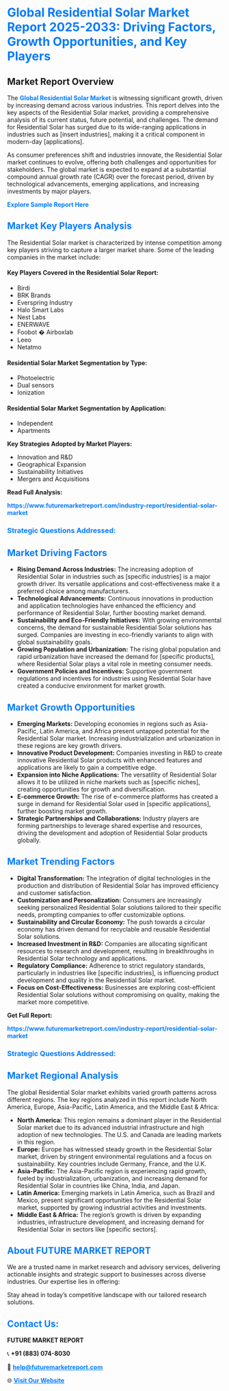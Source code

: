 <h1 style="color: #007BFF;">Global Residential Solar Market Report 2025-2033: Driving Factors, Growth Opportunities, and Key Players</h1>

<section id="overview">
<h2>Market Report Overview</h2>
<p>The <a href="https://www.futuremarketreport.com/industry-report/residential-solar-market" style="color: #007BFF; text-decoration: none;"><strong>Global Residential Solar Market</strong></a> is witnessing significant growth, driven by increasing demand across various industries. This report delves into the key aspects of the Residential Solar market, providing a comprehensive analysis of its current status, future potential, and challenges. The demand for Residential Solar has surged due to its wide-ranging applications in industries such as [insert industries], making it a critical component in modern-day [applications].</p>
<p>As consumer preferences shift and industries innovate, the Residential Solar market continues to evolve, offering both challenges and opportunities for stakeholders. The global market is expected to expand at a substantial compound annual growth rate (CAGR) over the forecast period, driven by technological advancements, emerging applications, and increasing investments by major players.</p>
</section>

<section id="overview">
<p><a href="https://www.futuremarketreport.com/request-sample/reportId=32196" style="color: #007BFF; text-decoration: none;"><strong>Explore Sample Report Here</strong></a></p>
</section>

<section id="key-players">
<h2 style="color: #007BFF;">Market Key Players Analysis</h2>
<p>The Residential Solar market is characterized by intense competition among key players striving to capture a larger market share. Some of the leading companies in the market include:</p>
<h4>Key Players Covered in the Residential Solar Report:</h4>
<ul><li>Birdi</li><li>BRK Brands</li><li>Everspring Industry</li><li>Halo Smart Labs</li><li>Nest Labs</li><li>ENERWAVE</li><li>Foobot � Airboxlab</li><li>Leeo</li><li>Netatmo</li></ul>
<h4>Residential Solar Market Segmentation by Type:</h4>
<ul><li>Photoelectric</li><li>Dual sensors</li><li>Ionization</li></ul>

<h4>Residential Solar Market Segmentation by Application:</h4>
<ul><li>Independent</li><li>Apartments</li></ul>
<p><strong>Key Strategies Adopted by Market Players:</strong></p>
<ul>
<li>Innovation and R&D</li>
<li>Geographical Expansion</li>
<li>Sustainability Initiatives</li>
<li>Mergers and Acquisitions</li>
</ul>
</section>

<section>
<p><strong>Read Full Analysis: </strong></p><a href="https://www.futuremarketreport.com/industry-report/residential-solar-market" style="color: #007BFF; text-decoration: none;"><strong>https://www.futuremarketreport.com/industry-report/residential-solar-market</strong></a>
<h3 style="color: #007BFF;">Strategic Questions Addressed:</h3>
</section>

<section id="driving-factors">
<h2 style="color: #007BFF;">Market Driving Factors</h2>
<ul>
<li><strong>Rising Demand Across Industries:</strong> The increasing adoption of Residential Solar in industries such as [specific industries] is a major growth driver. Its versatile applications and cost-effectiveness make it a preferred choice among manufacturers.</li>
<li><strong>Technological Advancements:</strong> Continuous innovations in production and application technologies have enhanced the efficiency and performance of Residential Solar, further boosting market demand.</li>
<li><strong>Sustainability and Eco-Friendly Initiatives:</strong> With growing environmental concerns, the demand for sustainable Residential Solar solutions has surged. Companies are investing in eco-friendly variants to align with global sustainability goals.</li>
<li><strong>Growing Population and Urbanization:</strong> The rising global population and rapid urbanization have increased the demand for [specific products], where Residential Solar plays a vital role in meeting consumer needs.</li>
<li><strong>Government Policies and Incentives:</strong> Supportive government regulations and incentives for industries using Residential Solar have created a conducive environment for market growth.</li>
</ul>
</section>

<section id="growth-opportunities">
<h2 style="color: #007BFF;">Market Growth Opportunities</h2>
<ul>
<li><strong>Emerging Markets:</strong> Developing economies in regions such as Asia-Pacific, Latin America, and Africa present untapped potential for the Residential Solar market. Increasing industrialization and urbanization in these regions are key growth drivers.</li>
<li><strong>Innovative Product Development:</strong> Companies investing in R&D to create innovative Residential Solar products with enhanced features and applications are likely to gain a competitive edge.</li>
<li><strong>Expansion into Niche Applications:</strong> The versatility of Residential Solar allows it to be utilized in niche markets such as [specific niches], creating opportunities for growth and diversification.</li>
<li><strong>E-commerce Growth:</strong> The rise of e-commerce platforms has created a surge in demand for Residential Solar used in [specific applications], further boosting market growth.</li>
<li><strong>Strategic Partnerships and Collaborations:</strong> Industry players are forming partnerships to leverage shared expertise and resources, driving the development and adoption of Residential Solar products globally.</li>
</ul>
</section>

<section id="trending-factors">
<h2 style="color: #007BFF;">Market Trending Factors</h2>
<ul>
<li><strong>Digital Transformation:</strong> The integration of digital technologies in the production and distribution of Residential Solar has improved efficiency and customer satisfaction.</li>
<li><strong>Customization and Personalization:</strong> Consumers are increasingly seeking personalized Residential Solar solutions tailored to their specific needs, prompting companies to offer customizable options.</li>
<li><strong>Sustainability and Circular Economy:</strong> The push towards a circular economy has driven demand for recyclable and reusable Residential Solar solutions.</li>
<li><strong>Increased Investment in R&D:</strong> Companies are allocating significant resources to research and development, resulting in breakthroughs in Residential Solar technology and applications.</li>
<li><strong>Regulatory Compliance:</strong> Adherence to strict regulatory standards, particularly in industries like [specific industries], is influencing product development and quality in the Residential Solar market.</li>
<li><strong>Focus on Cost-Effectiveness:</strong> Businesses are exploring cost-efficient Residential Solar solutions without compromising on quality, making the market more competitive.</li>
</ul>
</section>

<section>
<p><strong>Get Full Report: </strong></p><a href="https://www.futuremarketreport.com/industry-report/residential-solar-market" style="color: #007BFF; text-decoration: none;"><strong>https://www.futuremarketreport.com/industry-report/residential-solar-market</strong></a>
<h3 style="color: #007BFF;">Strategic Questions Addressed:</h3>
</section>


<section id="regional-analysis">
<h2 style="color: #007BFF;">Market Regional Analysis</h2>
<p>The global Residential Solar market exhibits varied growth patterns across different regions. The key regions analyzed in this report include North America, Europe, Asia-Pacific, Latin America, and the Middle East & Africa:</p>
<ul>
<li><strong>North America:</strong> This region remains a dominant player in the Residential Solar market due to its advanced industrial infrastructure and high adoption of new technologies. The U.S. and Canada are leading markets in this region.</li>
<li><strong>Europe:</strong> Europe has witnessed steady growth in the Residential Solar market, driven by stringent environmental regulations and a focus on sustainability. Key countries include Germany, France, and the U.K.</li>
<li><strong>Asia-Pacific:</strong> The Asia-Pacific region is experiencing rapid growth, fueled by industrialization, urbanization, and increasing demand for Residential Solar in countries like China, India, and Japan.</li>
<li><strong>Latin America:</strong> Emerging markets in Latin America, such as Brazil and Mexico, present significant opportunities for the Residential Solar market, supported by growing industrial activities and investments.</li>
<li><strong>Middle East & Africa:</strong> The region’s growth is driven by expanding industries, infrastructure development, and increasing demand for Residential Solar in sectors like [specific sectors].</li>
</ul>
</section>

<footer>
<h2 style="color: #007BFF;">About FUTURE MARKET REPORT</h2>
<p>We are a trusted name in market research and advisory services, delivering actionable insights and strategic support to businesses across diverse industries. Our expertise lies in offering:</p>

<p>Stay ahead in today’s competitive landscape with our tailored research solutions.</p>

<h2 style="color: #007BFF;">Contact Us:</h2>
<p><strong>FUTURE MARKET REPORT</strong></p>
<p>📞 <strong>+91 (883) 074-8030</strong></p>
<p>📧 <strong><a href="mailto:help@futuremarketreport.com" style="color: #007BFF;">help@futuremarketreport.com</a></strong></p>
<p>🌐 <strong><a href="https://www.futuremarketreport.com/" style="color: #007BFF;">Visit Our Website</a></strong></p>
</footer>